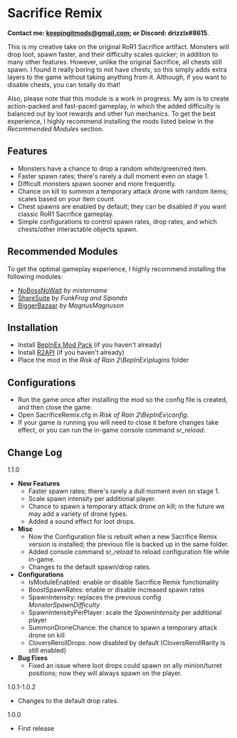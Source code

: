 ﻿
# Sacrifice Remix
**Contact me: keepingitmods@gmail.com; or Discord: drizzlx#8615**.

This is my creative take on the original RoR1 Sacrifice artifact. Monsters will drop loot, spawn faster, and their difficulty scales quicker; in addition to many other features. However, unlike the original Sacrifice, all chests still spawn. I found it really boring to not have chests, so this simply adds extra layers to the game without taking anything from it. Although, if you want to disable chests, you can totally do that!

Also, please note that this module is a work in progress. My aim is to create action-packed and fast-paced gameplay, in which the added difficulty is balanced out by loot rewards and other fun mechanics. To get the best experience, I highly recommend installing the mods listed below in the *Recommended Modules* section.

## Features
- Monsters have a chance to drop a random white/green/red item.
- Faster spawn rates; there's rarely a dull moment even on stage 1.
- Difficult monsters spawn sooner and more frequently.
- Chance on kill to summon a temporary attack drone with random items; scales based on your item count.
- Chest spawns are enabled by default; they can be disabled if you want classic RoR1 Sacrifice gameplay.
- Simple configurations to control spawn rates, drop rates, and which chests/other interactable objects spawn.

## Recommended Modules
To get the optimal gameplay experience, I highly recommend installing the following modules:
- [NoBossNoWait](https://thunderstore.io/package/mistername/NoBossNoWait/) *by mistername*
- [ShareSuite](https://thunderstore.io/package/FunkFrog-and-Sipondo/ShareSuite/) *by FunkFrog and Sipondo*
- [BiggerBazaar](https://thunderstore.io/package/MagnusMagnuson/BiggerBazaar/) *by MagnusMagnuson*

## Installation
- Install [BepInEx Mod Pack](https://thunderstore.io/package/bbepis/BepInExPack/) (if you haven't already)
- Install [R2API](https://thunderstore.io/package/tristanmcpherson/R2API/) (if you haven't already)
- Place the mod in the *Risk of Rain 2\BepInEx\plugins* folder

## Configurations
- Run the game once after installing the mod so the config file is created, and then close the game.
- Open SacrificeRemix.cfg in *Risk of Rain 2\BepInEx\config*.
- If your game is running you will need to close it before changes take effect, or you can run the in-game console command *sr_reload*.

## Change Log

1.1.0
- **New Features**
  - Faster spawn rates; there's rarely a dull moment even on stage 1.
  - Scale spawn intensity per additional player.
  - Chance to spawn a temporary attack drone on kill; in the future we may add a variety of drone types.
  - Added a sound effect for loot drops.
- **Misc**  
  - Now the Configuration file is rebuilt when a new Sacrifice Remix version is installed; the previous file is backed up in the same folder.  
  - Added console command *sr_reload* to reload configuration file while in-game.
  - Changes to the default spawn/drop rates.
- **Configurations**
  - IsModuleEnabled: enable or disable Sacrifice Remix functionality
  - BoostSpawnRates: enable or disable increased spawn rates
  - SpawnIntensity: replaces the previous config *MonsterSpawnDifficulty*
  - SpawnIntensityPerPlayer: scale the *SpawnIntensity* per additional player
  - SummonDroneChance: the chance to spawn a temporary attack drone on kill
  - CloversRerollDrops: now disabled by default (CloversRerollRarity is still enabled)
- **Bug Fixes**
  - Fixed an issue where loot drops could spawn on ally minion/turret positions; now they will always spawn on the player.

1.0.1-1.0.2
- Changes to the default drop rates.

1.0.0
- First release